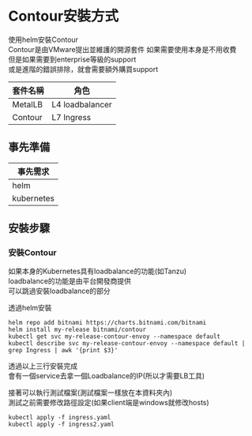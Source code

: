 # Contour安裝方式

使用helm安裝Contour  
Contour是由VMware提出並維護的開源套件
如果需要使用本身是不用收費  
但是如果需要到enterprise等級的support  
或是進階的錯誤排除，就會需要額外購買support  

 

 | 套件名稱 | 角色  |
|-------|-------|
| MetalLB | L4 loadbalancer |  
| Contour | L7 Ingress |  


## 事先準備  

 | 事先需求 |
|-------|
| helm |
| kubernetes|  


## 安裝步驟  
  

### 安裝Contour  
如果本身的Kubernetes具有loadbalance的功能(如Tanzu)  
loadbalance的功能是由平台開發商提供  
可以跳過安裝loadbalance的部分  

透過helm安裝  
```
helm repo add bitnami https://charts.bitnami.com/bitnami
helm install my-release bitnami/contour
kubectl get svc my-release-contour-envoy --namespace default
kubectl describe svc my-release-contour-envoy --namespace default | grep Ingress | awk '{print $3}'
```
透過以上三行安裝完成  
會有一個service去拿一個Loadbalance的IP(所以才需要LB工具)  

接著可以執行測試檔案(測試檔案一樣放在本資料夾內)  
測試之前需要修改路徑設定(如果client端是windows就修改hosts)

```
kubectl apply -f ingress.yaml
kubectl apply -f ingress2.yaml
```

